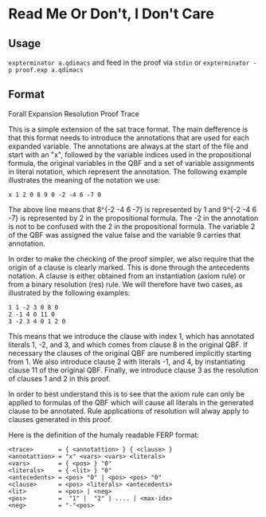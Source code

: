 # Read Me Or Don't, I Don't Care

## Usage

```expterminator a.qdimacs```
and feed in the proof via `stdin` or
```expterminator -p proof.exp a.qdimacs```

## Format

Forall Expansion Resolution Proof Trace

This is a simple extension of the sat trace format. The main defference is that
this format needs to introduce the annotations that are used for each expanded
variable. The annotations are always at the start of the file and start with an
"x", followed by the variable indices used in the propositional formula, the
original variables in the QBF and a set of variable assignments in literal
notation, which represent the annotation. The following example illustrates the
meaning of the notation we use:

`x 1 2 0 8 9 0 -2 -4 6 -7 0`

The above line means that 8^{-2 -4 6 -7} is represented by 1 and 9^{-2 -4 6 -7}
is represented by 2 in the propositional formula. The -2 in the annotation is
not to be confused with the 2 in the propositional formula. The variable 2 of
the QBF was assigned the value false and the variable 9 carries that annotation.

In order to make the checking of the proof simpler, we also require that the
origin of a clause is clearly marked. This is done through the antecedents
notation. A clause is either obtained from an instantiation (axiom rule) or
from a binary resolution (res) rule. We will therefore have two cases, as
illustrated by the following examples:

```
1 1 -2 3 0 8 0
2 -1 4 0 11 0
3 -2 3 4 0 1 2 0
```

This means that we introduce the clause with index 1, which has annotated
literals 1, -2, and 3, and which comes from clause 8 in the original QBF.
If necessary the clauses of the original QBF are numbered implicitly starting
from 1.
We also introduce clause 2 with literals -1, and 4, by instantiating clause 11
of the original QBF. Finally, we introduce clause 3 as the resolution of
clauses 1 and 2 in this proof.

In order to best understand this is to see that the axiom rule can only be
applied to formulas of the QBF which will cause all literals in the generated
clause to be annotated. Rule applications of resolution will alway apply to
clauses generated in this proof.

Here is the definition of the humaly readable FERP format:

```
<trace>       = { <annotattion> } { <clause> }
<annotattion> = "x" <vars> <vars> <literals>
<vars>        = { <pos> } "0"
<literals>    = { <lit> } "0"
<antecedents> = <pos> "0" | <pos> <pos> "0"
<clause>      = <pos> <literals> <antecedents>
<lit>         = <pos> | <neg>
<pos>         =  "1" |  "2" | .... | <max-idx>
<neg>         = "-"<pos>
```
